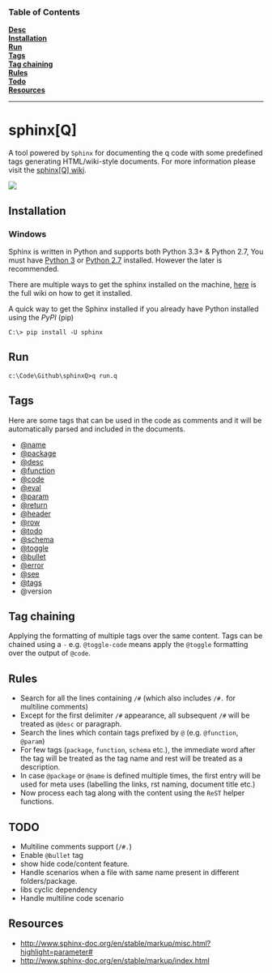 ### Table of Contents
**[Desc](#sphinxq)**<br>
**[Installation](#installation)**<br>
**[Run](#run)**<br>
**[Tags](#tags)**<br>
**[Tag chaining](#tag-chaining)**<br>
**[Rules](#rules)**<br>
**[Todo](#todo)**<br>
**[Resources](#resources)**<br>

----

# sphinx[Q]
A tool powered by `Sphinx` for documenting the q code with some predefined tags generating HTML/wiki-style documents.
For more information please visit the [sphinx[Q] wiki](https://github.com/aa1024/sphinxQ/wiki).


![](https://github.com/aa1024/sphinxQ/blob/master/source/resources/images/wiki/sample.png)

## Installation
### Windows 

Sphinx is written in Python and supports both Python 3.3+ & Python 2.7, You must have [Python 3](http://docs.python-guide.org/en/latest/starting/install3/win/) or [Python 2.7](http://docs.python-guide.org/en/latest/starting/install/win/) installed. However the later is recommended. 

There are multiple ways to get the sphinx installed on the machine, [here](http://www.sphinx-doc.org/en/master/usage/installation.html) is the full wiki on how to get it installed.

A quick way to get the Sphinx installed if you already have Python installed using the *PyPI* (pip)  
 
    C:\> pip install -U sphinx

## Run
    c:\Code\Github\sphinxQ>q run.q

## Tags

Here are some tags that can be used in the code as comments and it will be automatically parsed and included in the documents.

* [@name](https://github.com/aa1024/sphinxQ/wiki/Tags#name)
* [@package](https://github.com/aa1024/sphinxQ/wiki/Tags#package-index)
* [@desc](https://github.com/aa1024/sphinxQ/wiki/Tags#desc)
* [@function](https://github.com/aa1024/sphinxQ/wiki/Tags#function)
* [@code](https://github.com/aa1024/sphinxQ/wiki/Tags#code)
* [@eval](https://github.com/aa1024/sphinxQ/wiki/Tags#eval)
* [@param](https://github.com/aa1024/sphinxQ/wiki/Tags#param)
* [@return](https://github.com/aa1024/sphinxQ/wiki/Tags#return)
* [@header](https://github.com/aa1024/sphinxQ/wiki/Tags#header)
* [@row](https://github.com/aa1024/sphinxQ/wiki/Tags#row)
* [@todo](https://github.com/aa1024/sphinxQ/wiki/Tags#todo)
* [@schema](https://github.com/aa1024/sphinxQ/wiki/Tags#schema)
* [@toggle](https://github.com/aa1024/sphinxQ/wiki/Tags#toggle)
* [@bullet](https://github.com/aa1024/sphinxQ/wiki/Tags#bullet)
* [@error](https://github.com/aa1024/sphinxQ/wiki/Tags#error)
* [@see](https://github.com/aa1024/sphinxQ/wiki/Tags#see)
* [@tags](https://github.com/aa1024/sphinxQ/wiki/Tags#tags)
* @version

## Tag chaining

Applying the formatting of multiple tags over the same content. Tags can be chained using a `-` e.g. `@toggle-code` means apply the `@toggle` formatting over the output of `@code`.


## Rules
* Search for all the lines containing `/#` (which also includes `/#.` for multiline comments)
* Except for the first delimiter `/#` appearance, all subsequent `/#` will be treated as `@desc` or paragraph.
* Search the lines which contain tags prefixed by `@` (e.g. `@function`, `@param`)
* For few tags (`package`, `function`, `schema` etc.), the immediate word after the tag will be treated as the tag name and rest will be treated as a description.
* In case `@package` or `@name` is defined multiple times, the first entry will be used for meta uses (labelling the links, rst naming, document title etc.)
* Now process each tag along with the content using the `ReST` helper functions.

## TODO
* Multiline comments support (`/#.`)
* Enable `@bullet` tag
* show hide code/content feature.
* Handle scenarios when a file with same name present in different folders/package.
* libs cyclic dependency
* Handle multiline code scenario

## Resources
* http://www.sphinx-doc.org/en/stable/markup/misc.html?highlight=parameter#
* http://www.sphinx-doc.org/en/stable/markup/index.html


